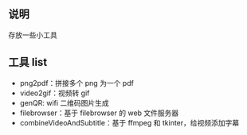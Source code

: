 ## 说明

存放一些小工具

## 工具 list

- png2pdf：拼接多个 png 为一个 pdf
- video2gif：视频转 gif
- genQR: wifi 二维码图片生成
- filebrowser：基于 filebrowser 的 web 文件服务器
- combineVideoAndSubtitle：基于 ffmpeg 和 tkinter，给视频添加字幕

